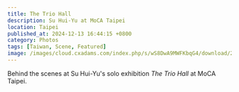 ```yaml
---
title: The Trio Hall
description: Su Hui-Yu at MoCA Taipei
location: Taipei
published_at: 2024-12-13 16:44:15 +0800
category: Photos
tags: [Taiwan, Scene, Featured]
image: /images/cloud.cxadams.com/index.php/s/wS8DwA9MWFKbqG4/download/20230607-1550_Taipei_MOCA_L1000344-0.jpg
---
```


Behind the scenes at Su Hui-Yu's solo exhibition *The Trio Hall* at MoCA Taipei.

